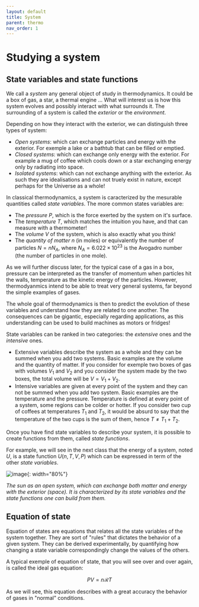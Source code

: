 ```yaml
---
layout: default
title: System
parent: thermo
nav_order: 1
---
```


# Studying a system

## State variables and state functions


We call a *system* any general object of study in thermodynamics. It could be a box of gas, a star, a thermal engine ...
What will interest us is how this system evolves and possibly interact with what surrounds it. The surrounding of a system is called the *exterior* or the *environment*.

Depending on how they interact with the exterior, we can distinguish three types of system:

- *Open systems*: which can exchange particles and energy with the exterior. For exemple a lake or a bathtub that can be filled or emptied.
- *Closed systems*: which can exchange only energy with the exterior. For example a mug of coffee which cools down or a star exchanging energy only by radiating into space.
- *Isolated systems*: which can not exchange anything with the exterior. As such they are idealisations and can not truely exist in nature, except perhaps for the Universe as a whole! 

In classical thermodynamics, a system is caracterized by the mesurable quantities called *state variables*. The more common states variables are:

- The *pressure* $P$, which is the force exerted by the system on it's surface. 
- The *temperature* $T$, which matches the intuition you have, and that can measure with a thermometer!
- The *volume* $V$ of the system, which is also exactly what you think!
- The *quantity of matter* $n$ (in moles) or equivalently the number of particles $N=nN_A$, where $N_A= 6.022 \times 10^{23}$ is the Avogadro number (the number of particles in one mole).

As we will further discuss later, for the typical case of a gas in a box, pressure can be interpreted as the transfer of momentum when particles hit the walls, temperature as the kinetic energy of the particles. However, thermodyanmics intend to be able to treat very general systems, far beyond the simple examples of gases.

The whole goal of thermodynamics is then to predict the evolution of these variables and understand how they are related to one another. The consequences can be gigantic, especially regarding applications, as this understanding can be used to build machines as motors or fridges!

State variables can be ranked in two categories: the *extensive* ones and the *intensive* ones.
 
- Extensive variables describe the system as a whole and they can be summed when you add two systems. Basic examples are the volume and the quantity of matter. If you consider for exemple two boxes of gas with volumes $V_1$ and $V_2$ and you consider the system made by the two boxes, the total volume will be $V=V_1+V_2$.
- Intensive variables are given at every point of the system and they can not be summed when you add two system. Basic examples are the temperature and the pressure. Temperature is defined at every point of a system, some regions can be colder or hotter. If you consider two cup of coffees at temperatures $T_1$ and $T_2$, it would be absurd to say that the temperature of the two cups is the sum of them, hence $T\neq T_1+T_2$.

Once you have find state variables to describe your system, it is possible to create functions from them, called *state functions*.

For example, we will see in the next class that the energy of a system, noted $U$, is a state function $U(n,T,V,P)$ which can be expressed in term of the other *state variables*.

![image](../images/sun.png){: width="80%"}

*The sun as an open system, which can exchange both matter and energy with the exterior (space). It is characterized by its state variables and the state functions one can build from them.*

## Equation of state

Equation of states are equations that relates all the state variables of the system together. They are sort of "rules" that dictates the behavior of a given system. They can be derived experimentally, by quantifying how changing a state variable correspondingly change the values of the others.

A typical exemple of equation of state, that you will see over and over again, is called the ideal gas equation:

$$ PV = n\mathcal{R}T $$

As we will see, this equation describes with a great accuracy the behavior of gases in "normal" conditions.


